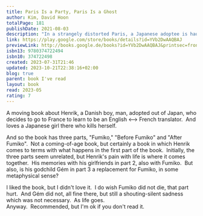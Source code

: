 ```yaml
---  
title: Paris Is a Party, Paris Is a Ghost  
author: Kim, David Hoon  
totalPage: 181  
publishDate: 2021-08-03  
description: "In a strangely distorted Paris, a Japanese adoptee is haunted by the woman he once loved When Fumiko emerges after one month locked in her dorm room, she’s already dead, leaving a half-smoked Marlboro Light and a cupboard of petrified food in her wake. For her boyfriend, Henrik Blatand, an aspiring translator, these remnants are like clues, propelling him forward in a search for meaning. Meanwhile, Fumiko, or perhaps her doppelgänger, reappears: in line at the Louvre, on street corners and subway platforms, and on the dissection table of a group of medical students. Henrik’s inquiry expands beyond Fumiko’s seclusion and death, across the absurd, entropic streets of Paris and the figures that wander them, from a jaded group of Korean expats, to an eccentric French widow, to the indelible woman whom Henrik finds sitting in his place on a train. It drives him into the shadowy corners of his past, where his adoptive Danish parents raised him in a house without mirrors. And it mounts to a charged intimacy shared with his best friend’s precocious daughter, who may be haunted herself. David Hoon Kim’s debut is a transgressive, darkly comic novel of becoming lost and found in translation. With each successive, echoic chapter, Paris Is a Party, Paris Is a Ghost plunges us more deeply beneath the surface of things, to the displacement, exile, grief, and desire that hide in plain sight."  
link: https://play.google.com/store/books/details?id=YVb2DwAAQBAJ  
previewLink: http://books.google.de/books?id=YVb2DwAAQBAJ&printsec=frontcover&dq=David+Hoon+Kim,+Paris+is+a+party,+Paris+is+a+ghost&hl=&as_pt=BOOKS&cd=1&source=gbs_api  
isbn13: 9780374722494  
isbn10: 374722498  
created: 2023-07-31T21:46  
updated: 2023-10-21T22:38:16+02:00  
blog: true  
parent: book I've read  
layout: book  
read: 2023-05  
rating: 7  
---  
```

  
A moving book about Henrik, a Danish boy, man, adopted out of Japan, who decides to go to France to learn to be an English <--> French translator.  And loves a Japanese girl there who kills herself.    
  
And so the book has three parts, "Fumiko," "Before Fumiko" and "After Fumiko".  Not a coming-of-age book, but certainly a book in which Henrik comes to terms with what happens in the first part of the book.  Initially, the three parts seem unrelated, but Henrik's pain with life is where it comes together.  His memories with his girlfriends in part 2, also with Fumiko.  But also, is his godchild Gém in part 3 a replacement for Fumiko, in some metaphysical sense?    
  
I liked the book, but I didn't love it.  I do wish Fumiko did not die, that part hurt.  And Gém did not, all fine there, but still a shouting-silent sadness which was not necessary.  As life goes.   
Anyway.  Recommended, but I'm ok if you don't read it.